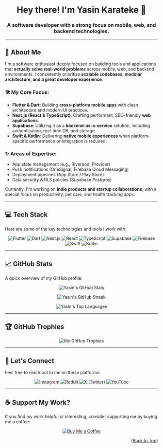 <div id="top"></div>

<h1 align="center">Hey there! I'm Yasin Karateke 👋</h1>
<h3 align="center">A software developer with a strong focus on mobile, web, and backend technologies.</h3>

---

## 🚀 About Me

I'm a software enthusiast deeply focused on building tools and applications that **actually solve real-world problems** across mobile, web, and backend environments. I consistently prioritize **scalable codebases, modular architecture, and a great developer experience**.

### 🛠️ My Core Focus:

-   **Flutter & Dart**: Building **cross-platform mobile apps** with clean architecture and modern UI practices.
-   **Next.js (React & TypeScript)**: Crafting performant, SEO-friendly **web applications**.
-   **Supabase**: Utilizing it as a **backend-as-a-service** solution, including authentication, real-time DB, and storage.
-   **Swift & Kotlin**: Delivering **native mobile experiences** when platform-specific performance or integration is required.

### ✨ Areas of Expertise:

-   App state management (e.g., Riverpod, Provider)
-   Push notifications (OneSignal, Firebase Cloud Messaging)
-   Deployment pipelines (App Store / Play Store)
-   Data security & RLS policies (Supabase Postgres)

Currently, I'm working on **indie products and startup collaborations**, with a special focus on productivity, pet care, and health tracking apps.

---

## 💻 Tech Stack

Here are some of the key technologies and tools I work with:

<p align="center">
  <img src="https://img.shields.io/badge/Flutter-%2302569B.svg?style=for-the-badge&logo=Flutter&logoColor=white" alt="Flutter" />
  <img src="https://img.shields.io/badge/Dart-%230175C2.svg?style=for-the-badge&logo=dart&logoColor=white" alt="Dart" />
  <img src="https://img.shields.io/badge/Next.js-black?style=for-the-badge&logo=next.js&logoColor=white" alt="Next.js" />
  <img src="https://img.shields.io/badge/React-%2320232a.svg?style=for-the-badge&logo=react&logoColor=%2361DAFB" alt="React" />
  <img src="https://img.shields.io/badge/TypeScript-%23007ACC.svg?style=for-the-badge&logo=typescript&logoColor=white" alt="TypeScript" />
  <img src="https://img.shields.io/badge/Supabase-3ECF8E?style=for-the-badge&logo=supabase&logoColor=white" alt="Supabase" />
  <img src="https://img.shields.io/badge/Firebase-%23039BE5.svg?style=for-the-badge&logo=firebase&logoColor=white" alt="Firebase" />
  <img src="https://img.shields.io/badge/Swift-F54A2A?style=for-the-badge&logo=swift&logoColor=white" alt="Swift" />
  <img src="https://img.shields.io/badge/Kotlin-%237F52FF.svg?style=for-the-badge&logo=kotlin&logoColor=white" alt="Kotlin" />
</p>

---

## 📈 GitHub Stats

A quick overview of my GitHub profile:

<p align="center">
  <img src="https://github-readme-stats.vercel.app/api?username=ykarateke&theme=radical&hide_border=true&include_all_commits=true&count_private=true&show_icons=true&title_color=236ad3&icon_color=236ad3&text_color=ffffff&bg_color=0d1117" alt="Yasin's GitHub Stats" />
</p>
<p align="center">
  <img src="https://streak-stats.demolab.com/?user=ykarateke&theme=radical&hide_border=true&dates=DD%2FMM%2FYYYY&background=0d1117&ring=236ad3&fire=236ad3&currStreakLabel=236ad3" alt="Yasin's GitHub Streak" />
</p>
<p align="center">
  <img src="https://github-readme-stats.vercel.app/api/top-langs/?username=ykarateke&theme=radical&hide_border=true&layout=compact&title_color=236ad3&icon_color=236ad3&text_color=ffffff&bg_color=0d1117" alt="Yasin's Top Languages" />
</p>

---

## 🏆 GitHub Trophies

<p align="center">
  <img src="https://github-profile-trophy.vercel.app/?username=ykarateke&theme=radical&no-frame=true&no-bg=false&margin-w=4" alt="My GitHub Trophies" />
</p>

---

## 🤝 Let's Connect

Feel free to reach out to me on these platforms:

<p align="center">
  <a href="https://instagram.com/yasinnk_" target="_blank">
    <img src="https://img.shields.io/badge/Instagram-%23E4405F.svg?logo=Instagram&logoColor=white&style=for-the-badge" alt="Instagram" />
  </a>
  <a href="https://reddit.com/user/ykarateke" target="_blank">
    <img src="https://img.shields.io/badge/Reddit-%23FF4500.svg?logo=Reddit&logoColor=white&style=for-the-badge" alt="Reddit" />
  </a>
  <a href="https://x.com/ykarateke" target="_blank">
    <img src="https://img.shields.io/badge/X-black.svg?logo=X&logoColor=white&style=for-the-badge" alt="X (Twitter)" />
  </a>
  <a href="https://www.youtube.com/@yasinkarateke" target="_blank">
    <img src="https://img.shields.io/badge/YouTube-%23FF0000.svg?logo=YouTube&logoColor=white&style=for-the-badge" alt="YouTube" />
  </a>
</p>

---

## ☕ Support My Work?

If you find my work helpful or interesting, consider supporting me by buying me a coffee:

<p align="center">
  <a href="https://buymeacoffee.com/github.com/ykarateke" target="_blank">
    <img src="https://img.shields.io/badge/Buy%20Me%20a%20Coffee-ffdd00?style=for-the-badge&logo=buy-me-a-coffee&logoColor=black" alt="Buy Me a Coffee" />
  </a>
</p>

<p align="right">(<a href="#top">Back to Top</a>)</p>
